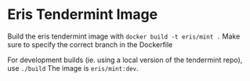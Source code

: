 # Eris Tendermint Image

Build the eris tendermint image with `docker build -t eris/mint .`
Make sure to specify the correct branch in the Dockerfile

For development builds (ie. using a local version of the tendermint repo), use `./build`
The image is `eris/mint:dev`. 
